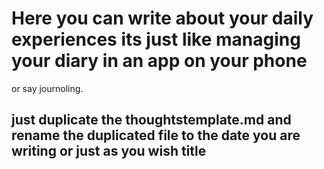 # Here you can write about your daily experiences its just like managing your diary in an app on your phone
or say journoling.

## just duplicate the thoughtstemplate.md and rename the duplicated file to the date you are writing or just as you wish title